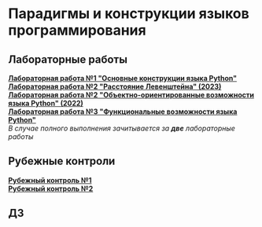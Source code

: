 # Парадигмы и конструкции языков программирования

## Лабораторные работы
[**Лабораторная работа №1 "Основные конструкции языка Python"**](https://github.com/victobes/BMSTU-IU5/tree/main/Term3/COURSE_PCPL_2023/Lab01)\
[**Лабораторная работа №2 "Расстояние Левенштейна" (2023)**](https://github.com/victobes/BMSTU-IU5/tree/main/Term3/COURSE_PCPL_2023/Lab02-2023)\
[**Лабораторная работа №2 "Объектно-ориентированные возможности языка Python" (2022)**](https://github.com/victobes/BMSTU-IU5/tree/main/Term3/COURSE_PCPL_2023/Lab02-2022)\
[**Лабораторная работа №3 "Функциональные возможности языка Python"**](https://github.com/victobes/BMSTU-IU5/tree/main/Term3/COURSE_PCPL_2023/Lab03)\
_В случае полного выполнения зачитывается за **две** лабораторные работы_

## Рубежные контроли
[**Рубежный контроль №1**](https://github.com/victobes/BMSTU-IU5/blob/main/Term3/COURSE_PCPL_2023/RK1/IU5-33B_BespalovaVictoria_RK1.pdf)\
[**Рубежный контроль №2**](https://github.com/victobes/BMSTU-IU5/blob/main/Term3/COURSE_PCPL_2023/RK2/reports/IU5-33B_BespalovaVictoria_RK2.pdf)

## ДЗ
